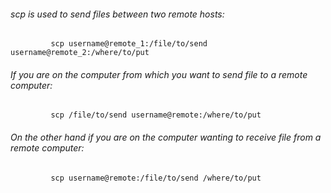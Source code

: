 ###### scp is used to send files between two remote hosts:
```
         scp username@remote_1:/file/to/send username@remote_2:/where/to/put 
```
###### If you are on the computer from which you want to send file to a remote computer:
```
         scp /file/to/send username@remote:/where/to/put 
```
###### On the other hand if you are on the computer wanting to receive file from a remote computer:
```
         scp username@remote:/file/to/send /where/to/put 
```
